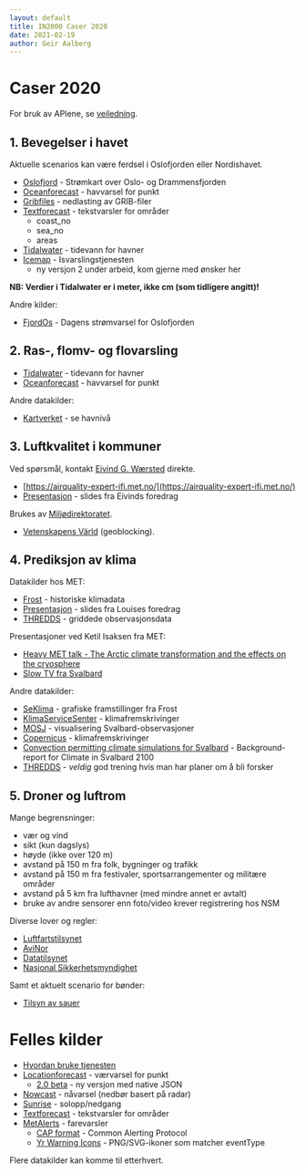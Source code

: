 ```yaml
---
layout: default
title: IN2000 Caser 2020
date: 2021-02-19
author: Geir Aalberg
---
```


# Caser 2020

For bruk av APIene, se [veiledning](./guide).

## 1. Bevegelser i havet

Aktuelle scenarios kan være ferdsel i Oslofjorden eller Nordishavet.

- [Oslofjord](/weatherapi/oslofjord/0.1/documentation) - Strømkart over Oslo- og Drammensfjorden
- [Oceanforecast](/weatherapi/oceanforecast/0.9/documentation) - havvarsel for punkt
- [Gribfiles](/weatherapi/gribfiles/1.1/documentation) - nedlasting av GRIB-filer
- [Textforecast](/weatherapi/textforecast/2.0/documentation) - tekstvarsler for områder
    - coast_no
    - sea_no
    - areas
- [Tidalwater](/weatherapi/tidalwater/1.1/documentation) - tidevann for havner
- [Icemap](/weatherapi/icemap/1.0/documentation) - Isvarslingstjenesten
  - ny versjon 2 under arbeid, kom gjerne med ønsker her

**NB: Verdier i Tidalwater er i meter, ikke cm (som tidligere angitt)!**

Andre kilder:

- [FjordOs](http://www.fjordos.no/live/?page_id=1250) - Dagens strømvarsel for Oslofjorden

## 2. Ras-, flomv- og flovarsling

- [Tidalwater](/weatherapi/tidalwater/1.1/documentation) - tidevann for havner
- [Oceanforecast](/weatherapi/oceanforecast/0.9/documentation) - havvarsel for punkt

Andre datakilder:

- [Kartverket](https://www.kartverket.no/sehavniva/) - se havnivå

## 3. Luftkvalitet i kommuner

Ved spørsmål, kontakt <a href="mailto:eivindgw@met.no">Eivind G. Wærsted</a> direkte.

- [https://airquality-expert-ifi.met.no/](https://airquality-expert-ifi.met.no/)
- [Presentasjon](https://drive.google.com/file/d/1ykXgoQ4dQ02NXADc4krMG0pUa0Kz3m-i/view?usp=sharing) - slides fra Eivinds foredrag

Brukes av [Miljødirektoratet](https://dev.miljodirektoratet.no/fagbruker-luftkvalitet).

- [Vetenskapens Värld](https://www.svtplay.se/video/25693852/vetenskapens-varld/vetenskapens-varld-sasong-32-giftet-i-luften) (geoblocking).

## 4. Prediksjon av klima

Datakilder hos MET:

- [Frost](https://in2000-frostproxy.ifi.uio.no/) - historiske klimadata
- [Presentasjon](https://docs.google.com/presentation/d/1pMblBHPuVYF6yBN2ejTJzwJOmkpKvQJ0vcwhxBYjrDI/edit?usp=sharing) - slides fra Louises foredrag
- [THREDDS](https://thredds.met.no/thredds/obs.html) - griddede observasjonsdata

Presentasjoner ved Ketil Isaksen fra MET:

- [Heavy MET talk - The Arctic climate transformation and the effects on the cryosphere](https://www.youtube.com/watch?v=A8S5e11h9MA)
- [Slow TV fra Svalbard](https://tv.nrk.no/serie/svalbard-minutt-for-minutt/2020/DVFJ30006219/avspiller)

Andre datakilder:

- [SeKlima](https://seklima.met.no/observations/) - grafiske framstillinger fra Frost
- [KlimaServiceSenter](https://klimaservicesenter.no/faces/desktop/scenarios.xhtml?climateIndex=precipitation_amount&period=Annual&scenario=RCP85&region=NO&mapInterval=2085) - klimafremskrivinger
- [MOSJ](http://www.mosj.no/no/klima/atmosfare/temperatur-nedbor.html) - visualisering Svalbard-observasjoner
- [Copernicus](https://cds.climate.copernicus.eu/cdsapp#!/search?type=dataset&keywords=%28%28+%22Product+type%3A+Climate+projections%22+%29%29) - klimafremskrivinger
- [Convection permitting climate simulations for Svalbard](https://cms.met.no/site/2/klimaservicesenteret/rapporter-og-publikasjoner/_attachment/15506?_ts=16edbb32a83) - Background-report for Climate in Svalbard 2100
- [THREDDS](https://thredds.met.no/thredds/catalog.html) - *veldig* god trening hvis man har planer om å bli forsker

## 5. Droner og luftrom

Mange begrensninger:

- vær og vind
- sikt (kun dagslys)
- høyde (ikke over 120 m)
- avstand på 150 m fra folk, bygninger og trafikk
- avstand på 150 m fra festivaler, sportsarrangementer og militære områder
- avstand på 5 km fra lufthavner (med mindre annet er avtalt)
- bruke av andre sensorer enn foto/video krever registrering hos NSM

Diverse lover og regler:

- [Luftfartstilsynet](https://luftfartstilsynet.no/droner/hobbydrone/dronelek/)
- [AviNor](https://avinor.no/konsern/pa-flyplassen/droner/generelt)
- [Datatilsynet](http://www.datatilsynet.no/regelverk-og-skjema/veiledere/droner---hva-er-lov)
- [Nasjonal Sikkerhetsmyndighet](https://nsmstat.maps.arcgis.com/apps/webappviewer/index.html)

Samt et aktuelt scenario for bønder:

- [Tilsyn av sauer](https://docplayer.me/62771004-Tilsyn-med-drone-rimelig-og-effektivt.html)

# Felles kilder

- [Hvordan bruke tjenesten](./guide)
- [Locationforecast](/weatherapi/locationforecast/1.9/documentation) - værvarsel for punkt
    - [2.0 beta](/weatherapi/locationforecast/2.0/documentation) - ny versjon med native JSON
- [Nowcast](/weatherapi/nowcast/0.9/documentation) - nåvarsel (nedbør basert på radar)
- [Sunrise](/weatherapi/sunrise/2.0/documentation) - solopp/nedgang
- [Textforecast](/weatherapi/textforecast/2.0/documentation) - tekstvarsler for områder
- [MetAlerts](/weatherapi/metalerts/1.1/documentation) - farevarsler
    - [CAP format](https://en.wikipedia.org/wiki/Common_Alerting_Protocol) - Common Alerting Protocol
    - [Yr Warning Icons](https://github.com/nrkno/yr-warning-icons) - PNG/SVG-ikoner som matcher eventType



Flere datakilder kan komme til etterhvert.
